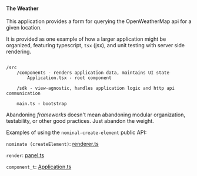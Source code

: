 #### The Weather

This application provides a form for querying the OpenWeatherMap api for a given location.

It is provided as one example of how a larger application might be organized, featuring typescript, `tsx` (jsx), and unit testing with server side rendering.

```

/src
    /components - renders application data, maintains UI state
        Application.tsx - root component

    /sdk - view-agnostic, handles application logic and http api communication

    main.ts - bootstrap

```

Abandoning _frameworks_ doesn't mean abandoning modular organization, testability, or other good practices.
Just abandon the weight.

Examples of using the `nominal-create-element` public API:

`nominate (createElement)`: [renderer.ts](https://github.com/kuhe/createElement/blob/master/curiosities/enterprisey-example/src/components/renderer.ts#L11-L20)

`render`: [panel.ts](https://github.com/kuhe/createElement/blob/master/curiosities/enterprisey-example/src/components/search-result/panel.tsx#L22)

`component_t`: [Application.ts](https://github.com/kuhe/createElement/blob/master/curiosities/enterprisey-example/src/components/Application.tsx#L14)
